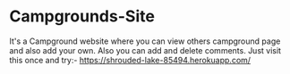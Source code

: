 # Campgrounds-Site
It's a Campground website where you can view others campground page and also add your own. Also you can add and delete comments.
Just visit this once and try:- https://shrouded-lake-85494.herokuapp.com/
